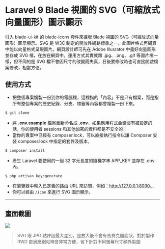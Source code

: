 # Laravel 9 Blade 視圖的 SVG（可縮放式向量圖形）圖示顯示

引入 blade-ui-kit 的 blade-icons 套件來擴增 Blade 視圖的 SVG（可縮放式向量圖形）圖示顯示。SVG 是 W3C 制定的開放性網路標準之一，此圖片格式再網頁中能以向量格式呈現圖片。網頁設計師可先在 Adobe Illusrator 中畫好向量圖形並存成 SVG 檔，在放在網頁中。運用方式其實就跟 .jpg、.png、.gif 等圖片檔一樣，但不同的是 SVG 檔不會因尺寸的改變而失真，日後要修改時也可直接開啟檔案修改，相當方便。

## 使用方式
- 把整個專案複製一份到你的電腦裡，這裡指的「內容」不是只有檔案，而是指所有整個專案的歷史紀錄、分支、標籤等內容都會複製一份下來。
```sh
$ git clone
```
- 將 __.env.example__ 檔案重新命名成 __.env__，如果應用程式金鑰沒有被設定的話，你的使用者 sessions 和其他加密的資料都是不安全的！
- 當你的專案中已經有 composer.lock，可以直接執行指令以讓 Composer 安裝 composer.lock 中指定的套件及版本。
```sh
$ composer install
```
- 產生 Laravel 要使用的一組 32 字元長度的隨機字串 APP_KEY 並存在 .env 內。
```sh
$ php artisan key:generate
```
- 在瀏覽器中輸入已定義的路由 URL 來訪問，例如：http://127.0.0.1:8000。
- 你可以經由 `/icon` 來進行 SVG 圖示顯示。

----

## 畫面截圖
![](https://i.imgur.com/SRmgCN9.png)
> SVG 跟 JPG 點陣圖最大差別，是放大後不會有馬賽克鋸齒狀，對於製作 RWD 自適應網站時會非常方便，省下針對不同螢幕尺寸額外製圖
